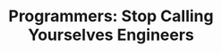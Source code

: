 ---
categories: all_articles articles
provider_display: "www.theatlantic.com"
provider_name: "www.theatlantic.com"
favicon_url: http://cdn.theatlantic.com/assets/static/a/theatlantic/common/img/favicon.ico
title: "Programmers: Stop Calling Yourselves Engineers"
published: 2015-11-05T09:00:00
source: http://www.theatlantic.com/technology/archive/2015/11/programmers-should-not-call-themselves-engineers/414271/
thumbnail: http://cdn.theatlantic.com/assets/media/img/mt/2015/11/42_22146022/facebook.jpg?1446674470
---